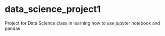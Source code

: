 # data_science_project1
Project for Data Science class in learning how to use jupyter notebook and pandas
